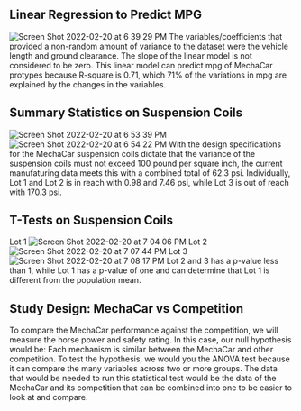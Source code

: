 ## Linear Regression to Predict MPG
![Screen Shot 2022-02-20 at 6 39 29 PM](https://user-images.githubusercontent.com/92649982/154880128-2bb62e50-7bf8-4827-9090-9024246ce157.png)
The variables/coefficients that provided a non-random amount of variance to the dataset were the vehicle length and ground clearance. The slope of the linear model is not considered to be zero. This linear model can predict mpg of MechaCar protypes because R-square is 0.71, which 71% of the variations in mpg are explained by the changes in the variables.

## Summary Statistics on Suspension Coils
![Screen Shot 2022-02-20 at 6 53 39 PM](https://user-images.githubusercontent.com/92649982/154881419-a811468f-4fdc-4005-9555-1025123a0ca5.png)
![Screen Shot 2022-02-20 at 6 54 22 PM](https://user-images.githubusercontent.com/92649982/154881493-705d39e2-32b0-45c1-bf93-26bea0ae8dbe.png)
With the design specifications for the MechaCar suspension coils dictate that the variance of the suspension coils must not exceed 100 pound per square inch, the current manufaturing data meets this with a combined total of 62.3 psi. Individually, Lot 1 and Lot 2 is in reach with 0.98 and 7.46 psi, while Lot 3 is out of reach with 170.3 psi.

## T-Tests on Suspension Coils
Lot 1 ![Screen Shot 2022-02-20 at 7 04 06 PM](https://user-images.githubusercontent.com/92649982/154882337-6c9bf499-e84e-4c91-96e9-3ebd95cf43bd.png)
Lot 2 ![Screen Shot 2022-02-20 at 7 07 44 PM](https://user-images.githubusercontent.com/92649982/154882671-c003df8d-c875-4bc7-ab75-aa9d54d4b954.png)
Lot 3 ![Screen Shot 2022-02-20 at 7 08 17 PM](https://user-images.githubusercontent.com/92649982/154882714-3eded131-a95c-473b-ba38-a1ea613472fd.png)
Lot 2 and 3 has a p-value less than 1, while Lot 1 has a p-value of one and can determine that Lot 1 is different from the population mean.

## Study Design: MechaCar vs Competition
To compare the MechaCar performance against the competition, we will measure the horse power and safety rating. In this case, our null hypothesis would be: Each mechanism is similar between the MechaCar and other competition. To test the hypothesis, we would you the ANOVA test because it can compare the many variables across two or more groups. The data that would be needed to run this statistical test would be the data of the MechaCar and its competition that can be combined into one to be easier to look at and compare. 
